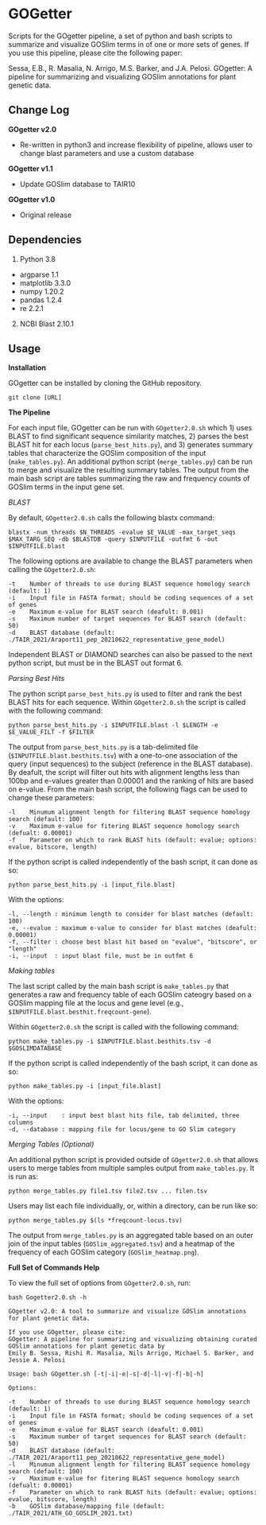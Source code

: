 # GOGetter

Scripts for the GOgetter pipeline, a set of python and bash scripts to summarize and visualize GOSlim terms in of one or more sets of genes. If you use this pipeline, please cite the following paper: 

Sessa, E.B., R. Masalia, N. Arrigo, M.S. Barker, and J.A. Pelosi. GOgetter: A pipeline for summarizing and visualizing GOSlim annotations for plant genetic data. 

## Change Log 

<b>GOgetter v2.0</b> 

* Re-written in python3 and increase flexibility of pipeline, allows user to change blast parameters and use a custom database 

<b>GOgetter v1.1</b> 

* Update GOSlim database to TAIR10 

<b>GOgetter v1.0</b> 

* Original release 

## Dependencies 
1. Python 3.8 
* argparse 1.1
* matplotlib 3.3.0
* numpy 1.20.2
* pandas 1.2.4
* re 2.2.1

2. NCBI Blast 2.10.1

## Usage

<b>Installation</b> 

GOgetter can be installed by cloning the GitHub repository.
```
git clone [URL]
```

<b>The Pipeline </b> 

For each input file, GOgetter can be run with `GOgetter2.0.sh` which 1) uses BLAST to find significant sequence similarity matches, 2) parses the best BLAST hit for each locus (`parse_best_hits.py`), and 3) generates summary tables that characterize the GOSlim composition of the input (`make_tables.py`). An additional python script (`merge_tables.py`) can be run to merge and visualize the resulting summary tables. The output from the main bash script are tables summarizing the raw and frequency counts of GOSlim terms in the input gene set. 

<i>BLAST</i>

By default, `GOgetter2.0.sh` calls the following blastx command: 
```
blastx -num_threads $N_THREADS -evalue $E_VALUE -max_target_seqs $MAX_TARG_SEQ -db $BLASTDB -query $INPUTFILE -outfmt 6 -out $INPUTFILE.blast	
```
The following options are available to change the BLAST parameters when calling the `GOgetter2.0.sh`: 
```
-t    Number of threads to use during BLAST sequence homology search (default: 1)
-i    Input file in FASTA format; should be coding sequences of a set of genes
-e    Maximum e-value for BLAST search (deafult: 0.001)
-s    Maximum number of target sequences for BLAST search (default: 50)
-d    BLAST database (default: ./TAIR_2021/Araport11_pep_20210622_representative_gene_model)
```

Independent BLAST or DIAMOND searches can also be passed to the next python script, but must be in the BLAST out format 6. 

<i>Parsing Best Hits</i>

The python script `parse_best_hits.py` is used to filter and rank the best BLAST hits for each sequence. Within `GOgetter2.0.sh` the script is called with the following command:  
```
python parse_best_hits.py -i $INPUTFILE.blast -l $LENGTH -e $E_VALUE_FILT -f $FILTER
```
The output from `parse_best_hits.py` is a tab-delimited file (`$INPUTFILE.blast.besthits.tsv`) with a one-to-one association of the query (input sequences) to the subject (reference in the BLAST database). By deafult, the script will filter out hits with alignment lengths less than 100bp and e-values greater than 0.00001 and the ranking of hits are based on e-value. From the main bash script, the following flags can be used to change these parameters: 

```
-l    Minumum alignment length for filtering BLAST sequence homology search (default: 100)
-v    Maximum e-value for fitering BLAST sequence homology search (defualt: 0.00001)
-f    Parameter on which to rank BLAST hits (default: evalue; options: evalue, bitscore, length) 
```

If the python script is called independently of the bash script, it can done as so: 
```
python parse_best_hits.py -i [input_file.blast]
```
With the options: 
```
-l, --length : minimum length to consider for blast matches (default: 100)
-e, --evalue : maximum e-value to consider for blast matches (deafult: 0.00001)
-f, --filter : choose best blast hit based on "evalue", "bitscore", or "length"
-i, --input  : input blast file, must be in outfmt 6   
```
<i>Making tables</i>

The last script called by the main bash script is `make_tables.py` that generates a raw and frequency table of each GOSlim cateogry based on a GOSlim mapping file at the locus and gene level (e.g., `$INPUTFILE.blast.besthit.freqcount-gene`). 

Within `GOgetter2.0.sh` the script is called with the following command:  
```
python make_tables.py -i $INPUTFILE.blast.besthits.tsv -d $GOSLIMDATABASE  
```

If the python script is called independently of the bash script, it can done as so: 

```
python make_tables.py -i [input_file.blast]
```

With the options: 
```
-i, --input    : input best blast hits file, tab delimited, three columns 
-d, --database : mapping file for locus/gene to GO Slim category 
```

<i>Merging Tables (Optional)</i>

An additional python script is provided outside of `GOgetter2.0.sh` that allows users to merge tables from multiple samples output from `make_tables.py`. It is run as: 
```
python merge_tables.py file1.tsv file2.tsv ... filen.tsv 
```
Users may list each file individually, or, within a directory, can be run like so: 
```
python merge_tables.py $(ls *freqcount-locus.tsv)
```
The output from `merge_tables.py` is an aggregated table based on an outer join of the input tables (`GOSlim_aggregated.tsv`) and a heatmap of the frequency of each GOSlim category (`GOSlim_heatmap.png`). 

<b>Full Set of Commands Help </b> 

To view the full set of options from `GOgetter2.0.sh`, run: 

```
bash Gogetter2.0.sh -h
```

```
GOgetter v2.0: A tool to summarize and visualize GOSlim annotations for plant genetic data.

If you use GOgetter, please cite:
GOgetter: A pipeline for summarizing and visualizing obtaining curated GOSlim annotations for plant genetic data by
Emily B. Sessa, Rishi R. Masalia, Nils Arrigo, Michael S. Barker, and Jessie A. Pelosi

Usage: bash GOgetter.sh [-t|-i|-e|-s|-d|-l|-v|-f|-b|-h]

Options:

-t    Number of threads to use during BLAST sequence homology search (default: 1)
-i    Input file in FASTA format; should be coding sequences of a set of genes
-e    Maximum e-value for BLAST search (deafult: 0.001)
-s    Maximum number of target sequences for BLAST search (default: 50)
-d    BLAST database (default: ./TAIR_2021/Araport11_pep_20210622_representative_gene_model)
-l    Minumum alignment length for filtering BLAST sequence homology search (default: 100)
-v    Maximum e-value for fitering BLAST sequence homology search (defualt: 0.00001)
-f    Parameter on which to rank BLAST hits (default: evalue; options: evalue, bitscore, length) 
-b    GOSlim database/mapping file (default: ./TAIR_2021/ATH_GO_GOSLIM_2021.txt)
```
